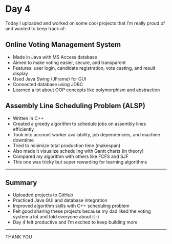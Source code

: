 # Day 4 

Today I uploaded and worked on some cool projects that I’m really proud of and wanted to keep track of:


## Online Voting Management System

- Made in Java with MS Access database
- Aimed to make voting easier, secure, and transparent
- Features: user login, candidate registration, vote casting, and result display
- Used Java Swing (JFrame) for GUI
- Connected database using JDBC
- Learned a lot about OOP concepts like polymorphism and abstraction

## Assembly Line Scheduling Problem (ALSP)

- Written in C++
- Created a greedy algorithm to schedule jobs on assembly lines efficiently
- Took into account worker availability, job dependencies, and machine downtime
- Tried to minimize total production time (makespan)
- Also made it visualize scheduling with Gantt charts (in theory)
- Compared my algorithm with others like FCFS and SJF
- This one was tricky but super rewarding for learning algorithms

---

## Summary

- Uploaded projects to GitHub
- Practiced Java GUI and database integration
- Improved algorithm skills with C++ scheduling problem
- Felt good sharing these projects because my dad liked the voting system a lot and told everyone about it :)
- Day 4 felt productive and I’m excited to keep building more

---
THANK YOU
